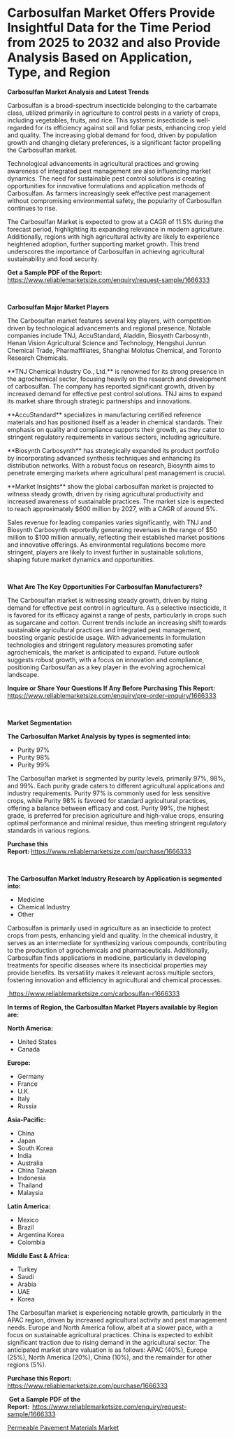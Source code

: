 <p><h1>Carbosulfan Market Offers Provide Insightful Data for the Time Period from 2025 to 2032 and also Provide Analysis Based on Application, Type, and Region</h1></p><p><strong>Carbosulfan Market Analysis and Latest Trends</strong></p>
<p><p>Carbosulfan is a broad-spectrum insecticide belonging to the carbamate class, utilized primarily in agriculture to control pests in a variety of crops, including vegetables, fruits, and rice. This systemic insecticide is well-regarded for its efficiency against soil and foliar pests, enhancing crop yield and quality. The increasing global demand for food, driven by population growth and changing dietary preferences, is a significant factor propelling the Carbosulfan market.</p><p>Technological advancements in agricultural practices and growing awareness of integrated pest management are also influencing market dynamics. The need for sustainable pest control solutions is creating opportunities for innovative formulations and application methods of Carbosulfan. As farmers increasingly seek effective pest management without compromising environmental safety, the popularity of Carbosulfan continues to rise.</p><p>The Carbosulfan Market is expected to grow at a CAGR of 11.5% during the forecast period, highlighting its expanding relevance in modern agriculture. Additionally, regions with high agricultural activity are likely to experience heightened adoption, further supporting market growth. This trend underscores the importance of Carbosulfan in achieving agricultural sustainability and food security.</p></p>
<p><strong>Get a Sample PDF of the Report:&nbsp;</strong> <a href="https://www.reliablemarketsize.com/enquiry/request-sample/1666333?utm_campaign=3348&utm_medium=2&utm_source=Github&utm_content=ia&utm_term=02042025&utm_id=carbosulfan">https://www.reliablemarketsize.com/enquiry/request-sample/1666333</a></p>
<p>&nbsp;</p>
<p><strong>Carbosulfan Major Market Players</strong></p>
<p><p>The Carbosulfan market features several key players, with competition driven by technological advancements and regional presence. Notable companies include TNJ, AccuStandard, Aladdin, Biosynth Carbosynth, Henan Vision Agricultural Science and Technology, Hengshui Junrun Chemical Trade, Pharmaffiliates, Shanghai Molotus Chemical, and Toronto Research Chemicals.</p><p>**TNJ Chemical Industry Co., Ltd.** is renowned for its strong presence in the agrochemical sector, focusing heavily on the research and development of carbosulfan. The company has reported significant growth, driven by increased demand for effective pest control solutions. TNJ aims to expand its market share through strategic partnerships and innovations.</p><p>**AccuStandard** specializes in manufacturing certified reference materials and has positioned itself as a leader in chemical standards. Their emphasis on quality and compliance supports their growth, as they cater to stringent regulatory requirements in various sectors, including agriculture.</p><p>**Biosynth Carbosynth** has strategically expanded its product portfolio by incorporating advanced synthesis techniques and enhancing its distribution networks. With a robust focus on research, Biosynth aims to penetrate emerging markets where agricultural pest management is crucial.</p><p>**Market Insights** show the global carbosulfan market is projected to witness steady growth, driven by rising agricultural productivity and increased awareness of sustainable practices. The market size is expected to reach approximately $600 million by 2027, with a CAGR of around 5%.</p><p>Sales revenue for leading companies varies significantly, with TNJ and Biosynth Carbosynth reportedly generating revenues in the range of $50 million to $100 million annually, reflecting their established market positions and innovative offerings. As environmental regulations become more stringent, players are likely to invest further in sustainable solutions, shaping future market dynamics and opportunities.</p></p>
<p>&nbsp;</p>
<p><strong>What Are The Key Opportunities For Carbosulfan Manufacturers?</strong></p>
<p><p>The Carbosulfan market is witnessing steady growth, driven by rising demand for effective pest control in agriculture. As a selective insecticide, it is favored for its efficacy against a range of pests, particularly in crops such as sugarcane and cotton. Current trends include an increasing shift towards sustainable agricultural practices and integrated pest management, boosting organic pesticide usage. With advancements in formulation technologies and stringent regulatory measures promoting safer agrochemicals, the market is anticipated to expand. Future outlook suggests robust growth, with a focus on innovation and compliance, positioning Carbosulfan as a key player in the evolving agrochemical landscape.</p></p>
<p><strong>Inquire or Share Your Questions If Any Before Purchasing This Report:</strong> <a href="https://www.reliablemarketsize.com/enquiry/pre-order-enquiry/1666333?utm_campaign=3348&utm_medium=2&utm_source=Github&utm_content=ia&utm_term=02042025&utm_id=carbosulfan">https://www.reliablemarketsize.com/enquiry/pre-order-enquiry/1666333</a></p>
<p>&nbsp;</p>
<p><strong>Market Segmentation</strong></p>
<p><strong>The Carbosulfan Market Analysis by types is segmented into:</strong></p>
<p><ul><li>Purity 97%</li><li>Purity 98%</li><li>Purity 99%</li></ul></p>
<p><p>The Carbosulfan market is segmented by purity levels, primarily 97%, 98%, and 99%. Each purity grade caters to different agricultural applications and industry requirements. Purity 97% is commonly used for less sensitive crops, while Purity 98% is favored for standard agricultural practices, offering a balance between efficacy and cost. Purity 99%, the highest grade, is preferred for precision agriculture and high-value crops, ensuring optimal performance and minimal residue, thus meeting stringent regulatory standards in various regions.</p></p>
<p><strong>Purchase this Report:&nbsp;</strong><a href="https://www.reliablemarketsize.com/purchase/1666333?utm_campaign=3348&utm_medium=2&utm_source=Github&utm_content=ia&utm_term=02042025&utm_id=carbosulfan">https://www.reliablemarketsize.com/purchase/1666333</a></p>
<p>&nbsp;</p>
<p><strong>The Carbosulfan Market Industry Research by Application is segmented into:</strong></p>
<p><ul><li>Medicine</li><li>Chemical Industry</li><li>Other</li></ul></p>
<p><p>Carbosulfan is primarily used in agriculture as an insecticide to protect crops from pests, enhancing yield and quality. In the chemical industry, it serves as an intermediate for synthesizing various compounds, contributing to the production of agrochemicals and pharmaceuticals. Additionally, Carbosulfan finds applications in medicine, particularly in developing treatments for specific diseases where its insecticidal properties may provide benefits. Its versatility makes it relevant across multiple sectors, fostering innovation and efficiency in agricultural and chemical processes.</p></p>
<p><a href="https://www.reliablemarketsize.com/carbosulfan-r1666333?utm_campaign=3348&utm_medium=2&utm_source=Github&utm_content=ia&utm_term=02042025&utm_id=carbosulfan">&nbsp;https://www.reliablemarketsize.com/carbosulfan-r1666333</a></p>
<p><strong>In terms of Region, the Carbosulfan Market Players available by Region are:</strong></p>
<p>
    <p> <strong> North America: </strong>
        <ul>
            <li>United States</li>
            <li>Canada</li>
        </ul>
        </p> 
    <p> <strong> Europe: </strong>
        <ul>
            <li>Germany</li>
            <li>France</li>
            <li>U.K.</li>
            <li>Italy</li>
            <li>Russia</li>
        </ul>
        </p> 
    <p> <strong> Asia-Pacific: </strong>
        <ul>
            <li>China</li>
            <li>Japan</li>
            <li>South Korea</li>
            <li>India</li>
            <li>Australia</li>
            <li>China Taiwan</li>
            <li>Indonesia</li>
            <li>Thailand</li>
            <li>Malaysia</li>
        </ul>
        </p> 
    <p> <strong> Latin America: </strong>
        <ul>
            <li>Mexico</li>
            <li>Brazil</li>
            <li>Argentina Korea</li>
            <li>Colombia</li>
        </ul>
        </p> 
    <p> <strong> Middle East & Africa: </strong>
        <ul>
            <li>Turkey</li>
            <li>Saudi</li>
            <li>Arabia</li>
            <li>UAE</li>
            <li>Korea</li>
        </ul>
    </p>
    </p>
<p><p>The Carbosulfan market is experiencing notable growth, particularly in the APAC region, driven by increased agricultural activity and pest management needs. Europe and North America follow, albeit at a slower pace, with a focus on sustainable agricultural practices. China is expected to exhibit significant traction due to rising demand in the agricultural sector. The anticipated market share valuation is as follows: APAC (40%), Europe (25%), North America (20%), China (10%), and the remainder for other regions (5%).</p></p>
<p><strong>Purchase this Report: </strong><a href="https://www.reliablemarketsize.com/purchase/1666333?utm_campaign=3348&utm_medium=2&utm_source=Github&utm_content=ia&utm_term=02042025&utm_id=carbosulfan">https://www.reliablemarketsize.com/purchase/1666333</a></p>
<p>&nbsp;<strong>Get a Sample PDF of the Report:&nbsp;&nbsp;</strong><a href="https://www.reliablemarketsize.com/enquiry/request-sample/1666333?utm_campaign=3348&utm_medium=2&utm_source=Github&utm_content=ia&utm_term=02042025&utm_id=carbosulfan">https://www.reliablemarketsize.com/enquiry/request-sample/1666333</a></p>
<p><strong></strong></p>
<p><p><a href="https://github.com/peggiputra7o/Market-Research-Report-List-1/blob/main/permeable-pavement-materials-market.md?utm_campaign=3348&utm_medium=2&utm_source=Github&utm_content=ia&utm_term=02042025&utm_id=carbosulfan">Permeable Pavement Materials Market</a></p></p>
